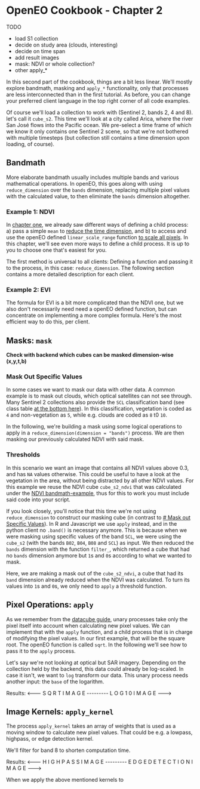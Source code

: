 # OpenEO Cookbook - Chapter 2

TODO
* load S1 collection
* decide on study area (clouds, interesting)
* decide on time span
* add result images
* mask: NDVI or whole collection?
* other apply_*

In this second part of the cookbook, things are a bit less linear. We'll mostly explore bandmath, masking and `apply_*` functionality, only that processes are less interconnected than in the first tutorial. As before, you can change your preferred client language in the top right corner of all code examples. 

Of course we'll load a collection to work with (Sentinel 2, bands 2, 4 and 8). let's call it `cube_s2`. This time we'll look at a city called Arica, where the river San José flows into the Pacific ocean. We pre-select a time frame of which we know it only contains one Sentinel 2 scene, so that we're not bothered with multiple timesteps (but collection still contains a time dimension upon loading, of course).

<CodeSwitcher>
<template v-slot:py>

```python
arica = {"west": -70.3382, "south": -18.5179, "east": -70.2067, "north": -18.4625}
t = ["2021-06-05", "2021-06-05"]

cube_s2 = con.load_collection(
    "SENTINEL2_L2A_SENTINELHUB",
    spatial_extent = arica,
    temporal_extent = t,
    bands = ["B02", "B04", "B08", "SCL"]
)
```

</template>
<template v-slot:r>

```r
arica <- list(west = -70.3382, south = -18.5179, east = -70.2067, north = -18.4625)
t <- c("2021-06-05", "2021-06-05")

cube_s2 <- p$load_collection(
  id = "SENTINEL2_L2A_SENTINELHUB",
  spatial_extent = arica,
  temporal_extent = t,
  bands=c("B02", "B04", "B08", "SCL")
)
```

</template>
<template v-slot:js>

```js
let arica = {"west": -70.3382, "south": -18.5179, "east": -70.2067, "north": -18.4625};
let t = ["2021-06-05", "2021-06-05"];

var cube_s2 = builder.load_collection(
    "SENTINEL2_L2A_SENTINELHUB",
    arica,
    t,
    ["B02", "B04", "B08", "SCL"]
);
```

</template>
</CodeSwitcher>

## Bandmath
More elaborate bandmath usually includes multiple bands and various mathematical operations. In openEO, this goes along with using `reduce_dimension` over the `bands` dimension, replacing multiple pixel values with the calculated value, to then eliminate the `bands` dimension altogether.

### Example 1: NDVI

In [chapter one](), we already saw different ways of defining a child process: a) pass a simple `mean` to [reduce the time dimension](../cookbook/#temporal-mean-reduce-dimension), and b) to access and use the openEO defined `linear_scale_range` function [to scale all pixels](../cookbook/#scale-all-pixels-linearly-apply-linear-scale-range). In this chapter, we'll see even more ways to define a child process. It is up to you to choose one that's easiest for you.

The first method is universal to all clients: Defining a function and passing it to the process, in this case: `reduce_dimension`. The following section contains a more detailed description for each client.

<CodeSwitcher>
<template v-slot:py>

```python
# necessary imports
from openeo.processes import array_element, normalized_difference

# define an NDVI function
def ndvi_fun(data):
    B04 = array_element(data, index = 0) # array_element takes either an index ..
    B08 = array_element(data, label = "B08") # or a label

    # ndvi = (B08 - B04) / (B08 + B04) # implement NDVI as formula ..
    ndvi = normalized_difference(B08, B04) # or use the openEO "normalized_difference" process
    
    return ndvi

# supply the defined function to a reduce_dimension process, set dimension = "bands"
cube_s2_ndvi = cube_s2.reduce_dimension(reducer = ndvi_fun, dimension = "bands")
```

What we see above:
* access specific bands inside the child process: `array_element` (supply data and index/label)
* call openEO defined functions inside the child process by importing it: `from openeo.processes import normalized_difference`
* write math as formulas inside the child process: `ndvi = (B08 - B04) / (B08 + B04)`

The python client also hold a second possibility to do the above. It has a function `band` that does `array_element` and `reduce_dimension(dimension = "bands")` for us. When using it, we can type out the NDVI formula right in the script.

```python
# use "band()"
B04 = cube_s2.band("B04")
B08 = cube_s2.band("B08")

cube_s2_ndvi = (B08 - B04) / (B08 + B04) # type math formula
```

</template>
<template v-slot:r>

```r
# define an NDVI function
ndvi_fun <- function(data, context) {
  B04 <- data[2] # we can supply an index (1-based in R) ..
  B08 <- data["B08"] # or a label
  
  # ndvi <- (B08 - B04) / (B08 + B04) # implement NDVI as formula ..
  ndvi <- p$normalized_difference(B08, B04) # or use the openEO "normalized_difference" process
  # ndvi <- p$normalized_difference(data[2], data[3]) # or shorten all in one line

  return(ndvi)
}

# supply the defined function to a reduce_dimension process, set dimension = "bands"
cube_s2_ndvi <- p$reduce_dimension(data = cube_s2, reducer = ndvi_fun, dimension = "bands")
```

What we see above:
* access specific bands inside the child process by using array subset: `data[index]` or `data["bandname"]`
* call openEO defined functions inside the child process by calling it via the `p` processes environment: `p$normalized_difference`
* write math as formulas inside the child process: `ndvi <- (B08 - B04) / (B08 + B04)`

In R, there are no other ways to define a child process than through defining a function as seen above.

</template>
<template v-slot:js>

```js
// define NDVI function
var ndvi_fun = function(data, context) {
    B04 = data[0] // use array operator to extract bands
    B08 = data["B08"] // or supply label

    // Either approach down below works:

    // dif = this.subtract(B08, B04) // use "this" to access openEO processes inside this function
    // sum = this.sum(B08, B04)
    // ndvi = this.divide(dif, sum)

    ndvi = this.normalized_difference(B08, B04) // or use predefined "normalized_difference" instead of math

    // ndvi = this.normalized_difference(data[1], data[0]) // or shorten it all into one line
    
    return ndvi
}

// supply the defined function to a reduce_dimension process, set dimension = "bands"
cube_s2_ndvi = builder.reduce_dimension(cube_s2, ndvi_fun, "bands")
```

What we see above:
* access specific bands inside the child process by using array subset: `data[index]` or `data["bandname"]`
* call openEO defined functions inside the child process by calling it via `this`

We note that Javascript doesn't support just typing out math functions as R and Python do. But the JS client has another, even simpler way of defining quick bandmath: using `new Formula`.

```js
// using "New Formula()", both $index and $label are valid as seen here
cube_s2_ndvi = builder.reduce_dimension(cube_s2, new Formula("($B08 - $1) / ($B08 + $1)"), "bands")
```

We see that using `new Formula("")` is much faster than defining a whole child process. We use `$` to access bands. If we want to use openEO defined processes, there's also the arrow function to still be able to do that in-line.

```js
// using an arrow function to call openeo process "normalized_difference"
cube_s2_ndvi = builder.reduce_dimension(cube_s2, (data, _, child) => child.normalized_difference(data[2], data[1]), "bands")
```

In an arrow function, we have array subsets again.

To sum up: Although `new Formula` is probably the most straightforward way of calculating an NDVI, it is up to you to decide on a method that suits your use-case.

</template>
</CodeSwitcher>

### Example 2: EVI

The formula for EVI is a bit more complicated than the NDVI one, but we also don't necessarily need need a openEO defined function, but can concentrate on implementing a more complex formula. Here's the most efficient way to do this, per client.

<CodeSwitcher>
<template v-slot:py>

```python
# extract and reduce all bands via "band"
B02 = cube_s2.band("B02")
B04 = cube_s2.band("B04")
B08 = cube_s2.band("B08")

# write formula
cube_s2_evi = (2.5 * (B08 - B04)) / ((B08 + 6.0 * B04 - 7.5 * B02) + 1.0)
```

</template>
<template v-slot:r>

```r
# in R, there's no shorter way to define bandmath
evi_ <- function(x, context) {
  b2 <- x[1]
  b4 <- x[2]
  b8 <- x[3]
  return((2.5 * (b8 - b4)) / ((b8 + 6 * b4 - 7.5 * b2) + 1))
}

# reduce_dimension bands with the defined formula
cube_s2_evi <- p$reduce_dimension(data = cube_s2, reducer = evi_, dimension = "bands")
```

</template>
<template v-slot:js>

```js
// "new Formula" is the quickest way to provide a bandmath formula
cube_s2_evi = builder.reduce_dimension(cube_s2, new Formula("(2.5 * ($2 - $1)) / (($2 + 6 * $1 - 7.5 * $0) + 1)"), "bands")
```

</template>
</CodeSwitcher>

## Masks: `mask`

**Check with backend which cubes can be masked dimension-wise (x,y,t,b)**

### Mask Out Specific Values

In some cases we want to mask our data with other data. A common example is to mask out clouds, which optical satellites can not see through. Many Sentinel 2 collections also provide the `SCL` classification band (see class table [at the bottom here](https://sentinels.copernicus.eu/web/sentinel/technical-guides/sentinel-2-msi/level-2a/algorithm)). In this classification, vegetation is coded as `4` and non-vegetation as `5`, while e.g. clouds are coded as `8` t0 `10`.

In the following, we're building a mask using some logical operations to apply in a `reduce_dimension(dimension = "bands")` process. We are then masking our previously calculated NDVI with said mask.

<CodeSwitcher>
<template v-slot:py>

```python
# get classification band
SCL = cube.band("SCL")

# we want to mask all other values, so NOT (4 OR 5)
classification_mask = ~ ((SCL == 4) | (SCL == 5))

# masking
cube_s2_masked = cube_s2.mask(classification_mask)
```

</template>
<template v-slot:r>

```r
# define filter function to create mask
filter_ <- function(data, context) {
  SCL <- data[4] # select SCL band
  vegetation <- p$eq(SCL, 4) # vegetation is 4
  non_vegetation <- p$eq(SCL, 5) # non-vegetation is 5
  # we want to mask all other values, so NOT (4 OR 5)
  return(p$not(p$or(vegetation, non_vegetation)))
}

# create mask by reducing bands with our defined formula
cube_s2_mask <- p$reduce_dimension(data = cube_s2, reducer = filter_, dimension = "bands")

# mask the NDVI data
cube_s2_masked <- p$mask(cube_s2_ndvi, cube_s2_mask)
```

</template>
<template v-slot:js>

```js
// filter classification layer
var filter_ = function(data, context) {
  SCL = data[3] // select SCL band
  vegetation = this.eq(SCL, 4) // vegetation is 4
  non_vegetation = this.eq(SCL, 5) // non-vegetation is 5
  // we want to mask all other values, so NOT (4 OR 5)
  return this.not(this.or(vegetation, non_vegetation))
}

// create mask by reducing bands
cube_s2_mask = builder.reduce_dimension(cube_s2, filter_, "bands")

// mask
cube_s2_masked = builder.mask(cube_s2_ndvi, cube_s2_mask)
```

</template>
</CodeSwitcher>

### Thresholds

In this scenario we want an image that contains all NDVI values above 0.3, and has `NA` values otherwise. This could be useful to have a look at the vegetation in the area, without being distracted by all other NDVI values. For this example we reuse the NDVI cube `cube_s2_ndvi` that was calculated under the [NDVI bandmath-example](#example-1-ndvi), thus for this to work you must include said code into your script.

If you look closely, you'll notice that this time we're not using `reduce_dimension` to construct our masking cube (in contrast to [# Mask out Specific Values](#mask-out-specific-values)). In R and Javascript we use `apply` instead, and in the python client no `.band()` is necessary anymore. This is because when we were masking using specific values of the band `SCL`, we were using the `cube_s2` (with the bands `B02`, `B04`, `B08` and `SCL`) as input. We then reduced the `bands` dimension with the function `filter_`, which returned a cube that had no `bands` dimension anymore but `1`s and `0`s according to what we wanted to mask. 

Here, we are making a mask out of the `cube_s2_ndvi`, a cube that had its `band` dimension already reduced when the NDVI was calculated. To turn its values into `1`s and `0`s, we only need to `apply` a threshold function.

<CodeSwitcher>
<template v-slot:py>

```python
# create mask that is TRUE for NDVI < 0.3
ndvi_threshold = cube_s2_ndvi < 0.3

# apply mask to NDVI
cube_s2_ndvi_masked = cube_s2_ndvi.mask(ndvi_threshold)
```

</template>
<template v-slot:r>

```r
threshold_ <- function(data, context) {
  # create mask that is TRUE for NDVI < 0.3
  threshold <- p$lt(data[1], 0.3)
  return(threshold)
}

# apply the threshold to the NDVI cube
ndvi_threshold <- p$apply(data = cube_s2_ndvi, process = threshold_)

# mask the NDVI cube with the calculated mask
s2_ndvi_masked <- p$mask(cube_s2_ndvi, s2_ndvi_mask)
```

</template>
<template v-slot:js>

```js
// create mask that is TRUE for NDVI < 0.3 via an arrow function
ndvi_threshold = builder.apply(cube_s2_ndvi, (data, _, child) => child.lt(data[0], 0.3))

// apply mask to NDVI cube
cube_s2_ndvi_masked = builder.mask(cube_s2_ndvi, ndvi_threshold)
```

</template>
</CodeSwitcher>

## Pixel Operations: `apply`
As we remember from the [datacube guide](../datacubes.md#apply), unary processes take only the pixel itself into account when calculating new pixel values. We can implement that with the `apply` function, and a child process that is in charge of modifying the pixel values. In our first example, that will be the square root. The openEO function is called `sqrt`. In the following we'll see how to pass it to the `apply` process.

<CodeSwitcher>
<template v-slot:py>

```python
# pass unary child process as string
cube_s2_sqrt = cube_s2.apply("sqrt")
```

</template>
<template v-slot:r>

```r
# pass unary child process as a function, call "sqrt" from openEO processes "p"
cube_s2_sqrt <- p$apply(cube_s2, function(x, context) { return(sqrt(x)) })
```

</template>
<template v-slot:js>

```js
// pass unary child process via arrow function
var cube_s2_sqrt = builder.apply(cube_s2, (data, _, child) => child.sqrt(data))
```

</template>
</CodeSwitcher>

Let's say we're not looking at optical but SAR imagery. Depending on the collection held by the backend, this data could already be log-scaled. In case it isn't, we want to `log` transform our data. This unary process needs another input: the `base` of the logarithm.

<CodeSwitcher>
<template v-slot:py>

```python
# import the defined openEO process
from openeo.processes import log

# define a child process function
def log_(x):
  return log(x, 10)

# supply that function to the "apply" call
cube_s1_log10 = cube_s2.apply(log_)
```

</template>
<template v-slot:r>

```r
# call the log function from "p"
cube_s1_log10 <- p$apply(cube_s1, function(x, context) { return(p$log(x, 10)) })
```

</template>
<template v-slot:js>

```js
// use openEO "log" via arrow function
cube_s1_log10 = builder.apply(cube_s1, (x, _, child) => child.log(x, 10))
```

</template>
</CodeSwitcher>

Results:
<--- S Q R T   I M A G E --------- L O G 1 0    I M A G E --->

## Image Kernels: `apply_kernel`

The process `apply_kernel` takes an array of weights that is used as a moving window to calculate new pixel values. That could be e.g. a lowpass, highpass, or edge detection kernel.

We'll filter for band 8 to shorten computation time.

<CodeSwitcher>
<template v-slot:py>

```python
cube_s2_b8 = cube_s2.filter_bands(["B08"])
```

</template>
<template v-slot:r>

```r
cube_s2_b8 <- p$filter_bands(cube_s2, c("B08"))
```

</template>
<template v-slot:js>

```js
cube_s2_b8 = builder.filter_bands(cube_s2, ["B08"])
```

</template>
</CodeSwitcher>

<CodeSwitcher>
<template v-slot:py>

```python
# we can pass a kernel as an array of arrays
sobel_vertical = [[1, 2, 1], [0, 0, 0], [-1, -2, -1]] # e.g. 3x3 edge detection
sobel_horizontal = [[1, 0, -1], [2, 0, -2], [1, 0, -1]]

highpass = [ # or 5x5 highpass filter
  [-1, -1, -1, -1, -1],
  [-1, -1, -1, -1, -1],
  [-1, -1, 24, -1, -1],
  [-1, -1, -1, -1, -1],
  [-1, -1, -1, -1, -1]
]

# apply to cube
cube_s2_highpass = cube_s2_b8.apply_kernel(highpass)
```

</template>
<template v-slot:r>

```r
# we can pass a kernel as an array of arrays
sobel_vertical <- matrix(c(1, 2, 1, 0, 0, 0, -1, -2, -1), nrow = 3, byrow = TRUE) 
sobel_horizontal <- matrix(c(1, 2, 1, 0, 0, 0, -1, -2, -1), nrow = 3) # e.g. 3x3 edge detection

highpass_vector <- c(rep(-1, 12), 24, rep(-1, 12))
highpass <- matrix(highpass_vector, nrow = 5) # or 5x5 highpass filter

# apply to cube
cube_s2_b8_highpass <- p$apply_kernel(cube_s2_b8, highpass)
```

</template>
<template v-slot:js>

```js
// we can pass a kernel as an array of arrays
let sobel_vertical = [[1, 2, 1], [0, 0, 0], [-1, -2, -1]] // e.g. 3x3 edge detection
let sobel_horizontal = [[1, 0, -1], [2, 0, -2], [1, 0, -1]]

let highpass = [ // or 5x5 highpass filter
  [-1, -1, -1, -1, -1],
  [-1, -1, -1, -1, -1],
  [-1, -1, 24, -1, -1],
  [-1, -1, -1, -1, -1],
  [-1, -1, -1, -1, -1]
]

// apply to cube
var cube_s2_highpass = builder.apply_kernel(cube_s2_b8, highpass)
```

</template>
</CodeSwitcher>

Results:
<--- H I G H P A S S   I M A G E --------- E D G E  D E T E C T I O N    I M A G E --->

When we apply the above mentioned kernels to 
